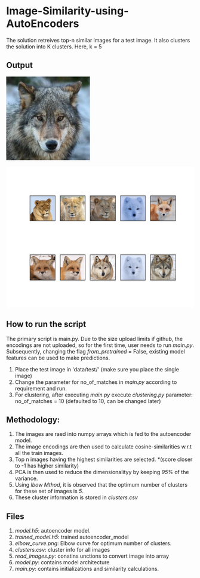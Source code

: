# Image-Similarity-using-AutoEncoders

The solution retreives top-n similar images for a test image.
It also clusters the solution into K clusters. Here, k = 5

## Output
![test image 1](https://github.com/shantam21/Image-Similarity-using-AutoEncoders/blob/master/outputs/test1.jpg)

![op image 1](https://github.com/shantam21/Image-Similarity-using-AutoEncoders/blob/master/outputs/op_1.png)


## How to run the script
The primary script is main.py.
Due to the size upload limits if github, the encodings are not uploaded, so for the first time, user needs to run *main.py*. Subsequently, changing the flag *from_pretrained* = False, existing model features can be used to make predictions.
1. Place the test image in 'data/test/' (make sure you place the single image)
2. Change the parameter for no_of_matches in *main.py* according to requirement and run.
3. For clustering, after executing *main.py* execute *clustering.py*
parameter: no_of_matches = 10 (defaulted to 10, can be changed later)

## Methodology:
1. The images are raed into numpy arrays which is fed to the autoencoder model.
2. The image encodings are then used to calculate cosine-similarities w.r.t all the train images.
3. Top n images having the highest similarities are selected. *(score closer to -1 has higher similarity)
4. PCA is then used to reduce the dimensionalityy by keeping *95%* of the variance.
5. Using *lbow Mthod*, it is observed that the optimum number of clusters for these set of images is *5*.
6. These cluster information is stored in *clusters.csv*

## Files 
1. *model.h5*: autoencoder model.
2. *trained_model.h5*: trained autoencoder_model
3. *elbow_curve.png*: Elbow curve for optimum number of clusters.
4. *clusters.csv*: cluster info for all images
5. *read_images.py*: conatins unctions to convert image into array
6. *model.py*: contains model architecture
7. *main.py*: contains initializations and similarity calculations.
